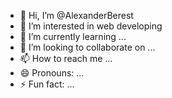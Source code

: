 - 👋 Hi, I’m @AlexanderBerest
- 👀 I’m interested in web developing
- 🌱 I’m currently learning ...
- 💞️ I’m looking to collaborate on ...
- 📫 How to reach me ...
- 😄 Pronouns: ...
- ⚡ Fun fact: ...

<!---
AlexanderBerest/AlexanderBerest is a✨ special ✨ repository because its `README.md` (this file) appears on your GitHub profile.
You can click the Preview link to take a look at your changes.
--->
